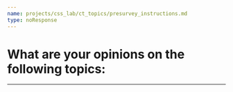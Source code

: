 ```yaml
---
name: projects/css_lab/ct_topics/presurvey_instructions.md
type: noResponse
---
```


# What are your opinions on the following topics:

---
